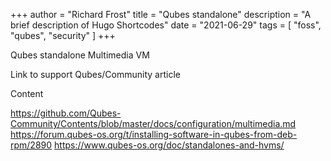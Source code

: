 +++
author = "Richard Frost"
title = "Qubes standalone"
description = "A brief description of Hugo Shortcodes"
date = "2021-06-29"
tags = [
    "foss",
	"qubes",
	"security"
]
+++

Qubes standalone
Multimedia VM

Link to support Qubes/Community article

<!--more-->

Content

https://github.com/Qubes-Community/Contents/blob/master/docs/configuration/multimedia.md
https://forum.qubes-os.org/t/installing-software-in-qubes-from-deb-rpm/2890
https://www.qubes-os.org/doc/standalones-and-hvms/